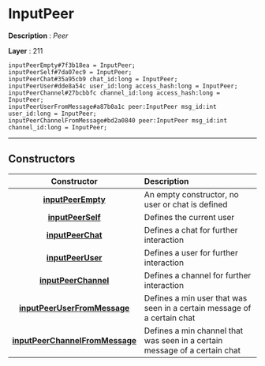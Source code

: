 # InputPeer

**Description** : *Peer*

**Layer** : 211

```tl
inputPeerEmpty#7f3b18ea = InputPeer;
inputPeerSelf#7da07ec9 = InputPeer;
inputPeerChat#35a95cb9 chat_id:long = InputPeer;
inputPeerUser#dde8a54c user_id:long access_hash:long = InputPeer;
inputPeerChannel#27bcbbfc channel_id:long access_hash:long = InputPeer;
inputPeerUserFromMessage#a87b0a1c peer:InputPeer msg_id:int user_id:long = InputPeer;
inputPeerChannelFromMessage#bd2a0840 peer:InputPeer msg_id:int channel_id:long = InputPeer;
```

---

## Constructors

| Constructor | Description |
| :---: | :--- |
| [**inputPeerEmpty**](constructor/inputPeerEmpty) | An empty constructor, no user or chat is defined |
| [**inputPeerSelf**](constructor/inputPeerSelf) | Defines the current user |
| [**inputPeerChat**](constructor/inputPeerChat) | Defines a chat for further interaction |
| [**inputPeerUser**](constructor/inputPeerUser) | Defines a user for further interaction |
| [**inputPeerChannel**](constructor/inputPeerChannel) | Defines a channel for further interaction |
| [**inputPeerUserFromMessage**](constructor/inputPeerUserFromMessage) | Defines a min user that was seen in a certain message of a certain chat |
| [**inputPeerChannelFromMessage**](constructor/inputPeerChannelFromMessage) | Defines a min channel that was seen in a certain message of a certain chat |